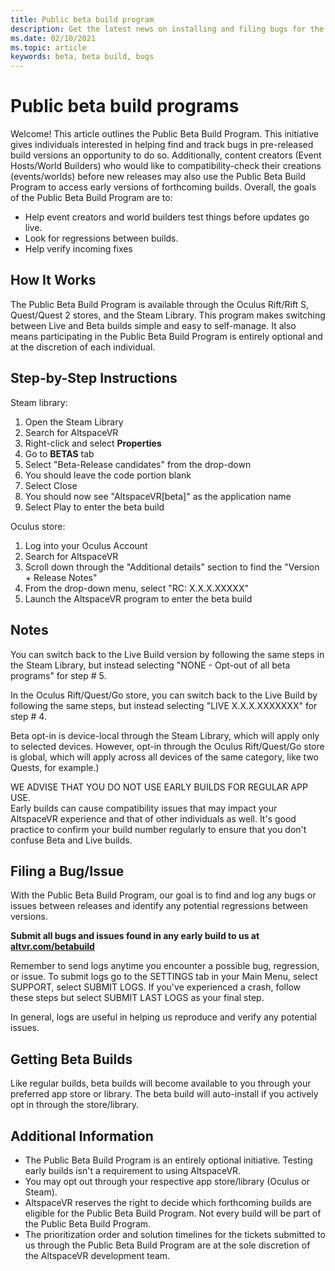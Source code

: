 ```yaml
---
title: Public beta build program
description: Get the latest news on installing and filing bugs for the newest AltspaceVR beta build program.
ms.date: 02/10/2021
ms.topic: article
keywords: beta, beta build, bugs
---
```


# Public beta build programs

Welcome! This article outlines the Public Beta Build Program. This initiative gives individuals interested in helping find and track bugs in pre-released build versions an opportunity to do so. Additionally, content creators (Event Hosts/World Builders) who would like to compatibility-check their creations (events/worlds) before new releases may also use the Public Beta Build Program to access early versions of forthcoming builds. Overall, the goals of the Public Beta Build Program are to: 

* Help event creators and world builders test things before updates go live.  
* Look for regressions between builds. 
* Help verify incoming fixes 
 
## How It Works

The Public Beta Build Program is available through the Oculus Rift/Rift S, Quest/Quest 2 stores, and the Steam Library. This program makes switching between Live and Beta builds simple and easy to self-manage. It also means participating in the Public Beta Build Program is entirely optional and at the discretion of each individual. 

## Step-by-Step Instructions  

Steam library:

1. Open the Steam Library
2. Search for AltspaceVR
3. Right-click and select **Properties**
4. Go to **BETAS** tab
5. Select "Beta-Release candidates" from the drop-down
6. You should leave the code portion blank
7. Select Close
8. You should now see "AltspaceVR[beta]" as the application name
9. Select Play to enter the beta build

Oculus store:

1. Log into your Oculus Account
2. Search for AltspaceVR
3. Scroll down through the "Additional details" section to find the "Version + Release Notes"
4. From the drop-down menu, select "RC: X.X.X.XXXXX"
5. Launch the AltspaceVR program to enter the beta build

## Notes

You can switch back to the Live Build version by following the same steps in the Steam Library, but instead selecting "NONE - Opt-out of all beta programs" for step # 5. 

In the Oculus Rift/Quest/Go store, you can switch back to the Live Build by following the same steps, but instead selecting "LIVE X.X.X.XXXXXXX" for step # 4. 

Beta opt-in is device-local through the Steam Library, which will apply only to selected devices. However, opt-in through the Oculus Rift/Quest/Go store is global, which will apply across all devices of the same category, like two Quests, for example.) 

WE ADVISE THAT YOU DO NOT USE EARLY BUILDS FOR REGULAR APP USE.  
Early builds can cause compatibility issues that may impact your AltspaceVR experience and that of other individuals as well. It's good practice to confirm your build number regularly to ensure that you don't confuse Beta and Live builds. 

## Filing a Bug/Issue

With the Public Beta Build Program, our goal is to find and log any bugs or issues between releases and identify any potential regressions between versions.  

**Submit all bugs and issues found in any early build to us at [altvr.com/betabuild](https://altvr.com/support)**

Remember to send logs anytime you encounter a possible bug, regression, or issue. To submit logs go to the SETTINGS tab in your Main Menu, select SUPPORT, select SUBMIT LOGS. If you've experienced a crash, follow these steps but select SUBMIT LAST LOGS as your final step. 

In general, logs are useful in helping us reproduce and verify any potential issues. 

## Getting Beta Builds

Like regular builds, beta builds will become available to you through your preferred app store or library. The beta build will auto-install if you actively opt in through the store/library. 

## Additional Information

* The Public Beta Build Program is an entirely optional initiative. Testing early builds isn't a requirement to using AltspaceVR. 
* You may opt out through your respective app store/library (Oculus or Steam).  
* AltspaceVR reserves the right to decide which forthcoming builds are eligible for the Public Beta Build Program. Not every build will be part of the Public Beta Build Program. 
* The prioritization order and solution timelines for the tickets submitted to us through the Public Beta Build Program are at the sole discretion of the AltspaceVR development team. 